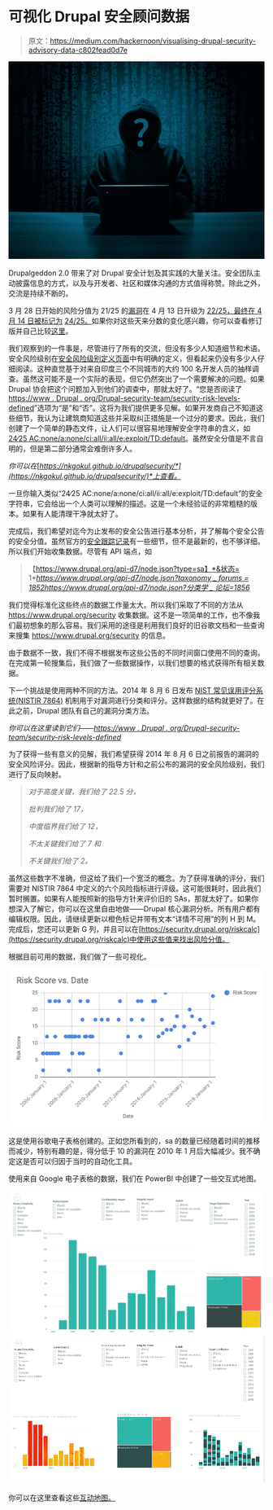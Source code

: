 # 可视化 Drupal 安全顾问数据

> 原文：<https://medium.com/hackernoon/visualising-drupal-security-advisory-data-c802fead0d7e>

![](img/214ea060e48a7f59599ade0a3ca4c75d.png)

Drupalgeddon 2.0 带来了对 Drupal 安全计划及其实践的大量关注。安全团队主动披露信息的方式，以及与开发者、社区和媒体沟通的方式值得称赞。除此之外，交流是持续不断的。

3 月 28 日开始的风险分值为 21/25 的[漏洞](https://www.drupal.org/node/2956770/revisions/10900566/view)在 4 月 13 日升级为 [22/25，最终在 4 月 14 日被标记为](https://www.drupal.org/node/2956770/revisions/10921333/view) [24/25。](https://www.drupal.org/sa-core-2018-002)如果你对这些天来分数的变化感兴趣，你可以查看修订版并自己比较[这里](https://www.drupal.org/node/2956770/revisions)。

我们观察到的一件事是，尽管进行了所有的交流，但没有多少人知道细节和术语。安全风险级别在[安全风险级别定义页面](https://www.drupal.org/drupal-security-team/security-risk-levels-defined)中有明确的定义，但看起来仍没有多少人仔细阅读。这种直觉基于对来自印度三个不同城市的大约 100 名开发人员的抽样调查。虽然这可能不是一个实际的表现，但它仍然突出了一个需要解决的问题。如果 Drupal 协会把这个问题加入到他们的调查中，那就太好了。“您是否阅读了[https://www . Drupal . org/Drupal-security-team/security-risk-levels-defined](https://www.drupal.org/drupal-security-team/security-risk-levels-defined)”选项为“是”和“否”。这将为我们提供更多见解。如果开发商自己不知道这些细节，我认为让建筑商知道这些并采取纠正措施是一个过分的要求。因此，我们创建了一个简单的静态文件，让人们可以很容易地理解安全字符串的含义，如[24∕25 AC:none/a:none/ci:all/ii:all/e:exploit/TD:default](https://www.drupal.org/security-team/risk-levels)。虽然安全分值是不言自明的，但是第二部分通常会难倒许多人。

*你可以在*[*https://nkgokul.github.io/drupalsecurity/*](https://nkgokul.github.io/drupalsecurity/)*上查看。*

一旦你输入类似“24∕25 AC:none/a:none/ci:all/ii:all/e:exploit/TD:default”的安全字符串，它会给出一个人类可以理解的描述。这是一个未经验证的非常粗糙的版本。如果有人能清理干净就太好了。

完成后，我们希望对迄今为止发布的安全公告进行基本分析，并了解每个安全公告的安全分值。虽然官方的[安全跟踪记录](https://www.drupal.org/drupal-security-team/security-track-record)有一些细节，但不是最新的，也不够详细。所以我们开始收集数据。尽管有 API 端点，如

> 【https://www.drupal.org/api-d7/node.json?type=sa】*&状态= 1*[*https://www.drupal.org/api-d7/node.json?taxonomy _ forums = 1852*](https://www.drupal.org/api-d7/node.json?taxonomy_forums=1852)[*https://www.drupal.org/api-d7/node.json?分类学 _ 论坛=1856*](https://www.drupal.org/api-d7/node.json?taxonomy_forums=1856)

我们觉得标准化这些终点的数据工作量太大。所以我们采取了不同的方法从 https://www.drupal.org/security 收集数据。这不是一项简单的工作，也不像我们最初想象的那么容易。我们采用的途径是利用我们良好的旧谷歌文档和一些查询来搜集 https://www.drupal.org/security 的信息。

由于数据不一致，我们不得不根据发布这些公告的不同时间窗口使用不同的查询。在完成第一轮搜集后，我们做了一些数据操作，以我们想要的格式获得所有相关数据。

下一个挑战是使用两种不同的方法。2014 年 8 月 6 日发布 [NIST 常见误用评分系统(NISTIR 7864)](http://www.nist.gov/itl/csd/cmss-072512.cfm) 机制用于对漏洞进行分类和评分。这样数据的结构就更好了。在此之前，Drupal 团队有自己的漏洞分类方法。

*你可以在这里读到它们——*[*https://www . Drupal . org/Drupal-security-team/security-risk-levels-defined*](https://www.drupal.org/drupal-security-team/security-risk-levels-defined)

为了获得一些有意义的见解，我们希望获得 2014 年 8 月 6 日之前报告的漏洞的安全风险评分。因此，根据新的指导方针和之前公布的漏洞的安全风险级别，我们进行了反向映射。

> *对于高度关键，我们给了 22.5 分，*
> 
> *批判我们给了 17，*
> 
> *中度临界我们给了 12，*
> 
> *不太关键我们给了 7 和*
> 
> *不关键我们给了 2。*

虽然这些数字不准确，但这给了我们一个宽泛的概念。为了获得准确的评分，我们需要对 NISTIR 7864 中定义的六个风险指标进行评级。这可能很耗时，因此我们暂时搁置。如果有人能按照新的指导方针来评价旧的 SAs，那就太好了。如果你想深入了解它，你可以在这里自由地做——Drupal 核心漏洞分析。所有用户都有编辑权限。因此，请继续更新以橙色标记并带有文本“详情不可用”的列 H 到 M。完成后，您还可以更新 G 列，并且可以在[https://security.drupal.org/riskcalc](https://security.drupal.org/riskcalc)中使用这些值来找出风险分值。

根据目前可用的数据，我们做了一些可视化。

![](img/f1e6b8e97178f3676bb9d3fb881e3c9f.png)

这是使用谷歌电子表格创建的。正如您所看到的，sa 的数量已经随着时间的推移而减少，特别有趣的是，得分低于 10 的漏洞在 2010 年 1 月后大幅减少。我不确定这是否可以归因于当时的自动化工具。

使用来自 Google 电子表格的数据，我们在 PowerBI 中创建了一些交互式地图。

![](img/98fbb953896e4a01b5e0c9e8490f4b4c.png)![](img/ca73ef9fbe4c8fdf3a214d3fa4570b6f.png)

你可以在这里查看这些[互动地图。](https://app.powerbi.com/view?r=eyJrIjoiNTJjMThmY2UtOTk2Ny00NDIxLWI3YmYtOWJiM2MzZTk1YTdjIiwidCI6ImI2OWIxZjY3LWI1MTItNDQ2NS04OTEwLWZkM2U3NDJmZDk1YSJ9)